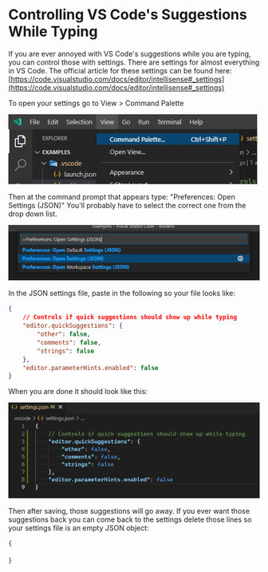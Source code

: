 # Controlling VS Code's Suggestions While Typing

If you are ever annoyed with VS Code's suggestions while you are typing, you can control those with settings.  There are settings for almost everything in VS Code.
The official article for these settings can be found here: [https://code.visualstudio.com/docs/editor/intellisense#_settings](https://code.visualstudio.com/docs/editor/intellisense#_settings)

To open your settings go to View > Command Palette

![Command Palette](/docs/assets/VSCodeSuggestions/1-CommandPalette.png)

Then at the command prompt that appears type: "Preferences: Open Settings (JSON)" You'll probably have to select the correct one from the drop down list.

![Preferences JSON](/docs/assets/VSCodeSuggestions/2-PreferencesJSON.png)

In the JSON settings file, paste in the following so your file looks like:
```json
{
    // Controls if quick suggestions should show up while typing
    "editor.quickSuggestions": {
        "other": false,
        "comments": false,
        "strings": false
    },
    "editor.parameterHints.enabled": false
}
```

When you are done it should look like this:

![settings.json file](/docs/assets/VSCodeSuggestions/3-settings.jsonFile.png)

Then after saving, those suggestions will go away.
If you ever want those suggestions back you can come back to the settings delete those lines so your settings file is an empty JSON object:

```json
{

}
```
